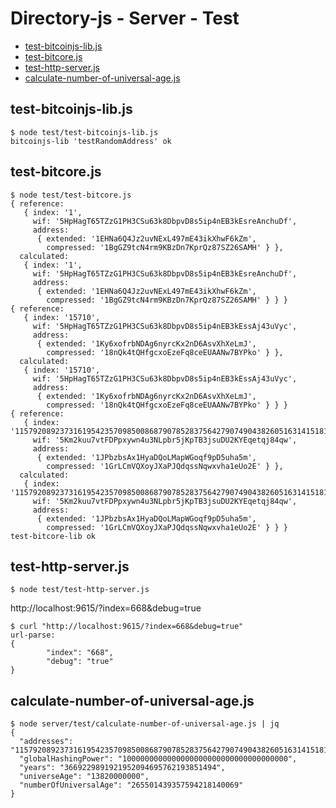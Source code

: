 # Directory-js - Server - Test

* [test-bitcoinjs-lib.js](#test-bitcoinjs-libjs)
* [test-bitcore.js](#test-bitcorejs)
* [test-http-server.js](#test-http-serverjs)
* [calculate-number-of-universal-age.js](#calculate-number-of-universal-agejs)

## test-bitcoinjs-lib.js
```
$ node test/test-bitcoinjs-lib.js
bitcoinjs-lib 'testRandomAddress' ok
```

## test-bitcore.js
```
$ node test/test-bitcore.js
{ reference:
   { index: '1',
     wif: '5HpHagT65TZzG1PH3CSu63k8DbpvD8s5ip4nEB3kEsreAnchuDf',
     address:
      { extended: '1EHNa6Q4Jz2uvNExL497mE43ikXhwF6kZm',
        compressed: '1BgGZ9tcN4rm9KBzDn7KprQz87SZ26SAMH' } },
  calculated:
   { index: '1',
     wif: '5HpHagT65TZzG1PH3CSu63k8DbpvD8s5ip4nEB3kEsreAnchuDf',
     address:
      { extended: '1EHNa6Q4Jz2uvNExL497mE43ikXhwF6kZm',
        compressed: '1BgGZ9tcN4rm9KBzDn7KprQz87SZ26SAMH' } } }
{ reference:
   { index: '15710',
     wif: '5HpHagT65TZzG1PH3CSu63k8DbpvD8s5ip4nEB3kEssAj43uVyc',
     address:
      { extended: '1Ky6xofrbNDAg6nyrcKx2nD6AsvXhXeLmJ',
        compressed: '18nQk4tQHfgcxoEzeFq8ceEUAANw7BYPko' } },
  calculated:
   { index: '15710',
     wif: '5HpHagT65TZzG1PH3CSu63k8DbpvD8s5ip4nEB3kEssAj43uVyc',
     address:
      { extended: '1Ky6xofrbNDAg6nyrcKx2nD6AsvXhXeLmJ',
        compressed: '18nQk4tQHfgcxoEzeFq8ceEUAANw7BYPko' } } }
{ reference:
   { index: '115792089237316195423570985008687907852837564279074904382605163141518161494336',
     wif: '5Km2kuu7vtFDPpxywn4u3NLpbr5jKpTB3jsuDU2KYEqetqj84qw',
     address:
      { extended: '1JPbzbsAx1HyaDQoLMapWGoqf9pD5uha5m',
        compressed: '1GrLCmVQXoyJXaPJQdqssNqwxvha1eUo2E' } },
  calculated:
   { index: '115792089237316195423570985008687907852837564279074904382605163141518161494336',
     wif: '5Km2kuu7vtFDPpxywn4u3NLpbr5jKpTB3jsuDU2KYEqetqj84qw',
     address:
      { extended: '1JPbzbsAx1HyaDQoLMapWGoqf9pD5uha5m',
        compressed: '1GrLCmVQXoyJXaPJQdqssNqwxvha1eUo2E' } } }
test-bitcore-lib ok
```

## test-http-server.js
```
$ node test/test-http-server.js
```

http://localhost:9615/?index=668&debug=true

```
$ curl "http://localhost:9615/?index=668&debug=true"
url-parse:
{
        "index": "668",
        "debug": "true"
}
```

## calculate-number-of-universal-age.js
```
$ node server/test/calculate-number-of-universal-age.js | jq
{
  "addresses": "115792089237316195423570985008687907852837564279074904382605163141518161494336",
  "globalHashingPower": "1000000000000000000000000000000000000",
  "years": "3669229891921952094695762193851494",
  "universeAge": "13820000000",
  "numberOfUniversalAge": "265501439357594218140069"
}
```
